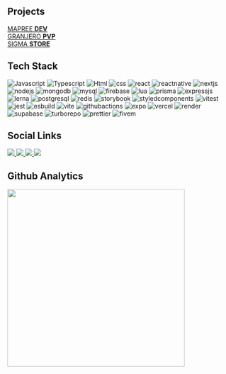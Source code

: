 ## Projects

[MAPREE **DEV**](https://mapree.dev)
</br>
[GRANJERO **PVP**](https://discord.gg/DPvmQZ8M96)
</br>
[SIGMA **STORE**](https://sigma.mapree.dev/)

## Tech Stack

![Javascript](https://img.shields.io/badge/-JavaScript-2d333b?style=for-the-badge&logo=javascript)
![Typescript](https://img.shields.io/badge/-Typescript-2d333b?style=for-the-badge&logo=typescript)
![Html](https://img.shields.io/badge/-HTML-2d333b?style=for-the-badge&logo=html5)
![css](https://img.shields.io/badge/-CSS-2d333b?style=for-the-badge&logo=css3)
![react](https://img.shields.io/badge/-React-2d333b?style=for-the-badge&logo=react)
![reactnative](https://img.shields.io/badge/-React&nbsp;Native-2d333b?style=for-the-badge&logo=react)
![nextjs](https://img.shields.io/badge/-NextJS-2d333b?style=for-the-badge&logo=next.js)
![nodejs](https://img.shields.io/badge/-NodeJS-2d333b?style=for-the-badge&logo=node.js)
![mongodb](https://img.shields.io/badge/-MongoDB-2d333b?style=for-the-badge&logo=mongodb)
![mysql](https://img.shields.io/badge/-MYSQL-2d333b?style=for-the-badge&logo=mysql)
![firebase](https://img.shields.io/badge/-Firebase-2d333b?style=for-the-badge&logo=firebase)
![lua](https://img.shields.io/badge/-Lua-2d333b?style=for-the-badge&logo=lua)
![prisma](https://img.shields.io/badge/-Prisma-2d333b?style=for-the-badge&logo=prisma)
![expressjs](https://img.shields.io/badge/-express.js-2d333b?style=for-the-badge&logo=express)
![lerna](https://img.shields.io/badge/-Lerna-2d333b?style=for-the-badge&logo=lerna)
![postgresql](https://img.shields.io/badge/-PostgreSQL-2d333b?style=for-the-badge&logo=postgresql)
![redis](https://img.shields.io/badge/-Redis-2d333b?style=for-the-badge&logo=redis)
![storybook](https://img.shields.io/badge/-Storybook-2d333b?style=for-the-badge&logo=storybook)
![styledcomponents](https://img.shields.io/badge/-Styled%20Components-2d333b?style=for-the-badge&logo=styled-components)
![vitest](https://img.shields.io/badge/-Vitest-2d333b?style=for-the-badge&logo=vitest)
![jest](https://img.shields.io/badge/-Jest-2d333b?style=for-the-badge&logo=jest)
![esbuild](https://img.shields.io/badge/-ESBuild-2d333b?style=for-the-badge&logo=esbuild)
![vite](https://img.shields.io/badge/-Vite-2d333b?style=for-the-badge&logo=vite)
![githubactions](https://img.shields.io/badge/-Github%20Actions-2d333b?style=for-the-badge&logo=github-actions)
![expo](https://img.shields.io/badge/-Expo-2d333b?style=for-the-badge&logo=expo)
![vercel](https://img.shields.io/badge/-Vercel-2d333b?style=for-the-badge&logo=vercel)
![render](https://img.shields.io/badge/-Render-2d333b?style=for-the-badge&logo=render)
![supabase](https://img.shields.io/badge/-Supabase-2d333b?style=for-the-badge&logo=supabase)
![turborepo](https://img.shields.io/badge/-TURBOREPO-2d333b?style=for-the-badge&logo=turborepo)
![prettier](https://img.shields.io/badge/-ESLINT-2d333b?style=for-the-badge&logo=eslint)
![fivem](https://img.shields.io/badge/-FIVEM-2d333b?style=for-the-badge&logo=fivem)

## Social Links

<p text-align="left" >
  <a href="https://www.linkedin.com/in/mapree/" target="_blank">
     <img src="https://img.shields.io/badge/-Linkedin-2d333b?style=for-the-badge&logo=linkedin"/>
  </a>
  <a href="https://discord.gg/AGmA5Gv" target="_blank">
     <img src="https://img.shields.io/badge/-Discord-2d333b?style=for-the-badge&logo=discord"/>
  </a>
  <a href="https://www.instagram.com/mapreedev/" target="_blank">
     <img src="https://img.shields.io/badge/-instagram-2d333b?style=for-the-badge&logo=instagram"/>
  </a>
  <a href="https://portfolio.mapree.com.br/" target="_blank">
     <img src="https://img.shields.io/badge/-portfolio-2d333b?style=for-the-badge"/>
  </a>
</p>

## Github Analytics
<p text-align="left" >
<img width="400em" src="https://github-readme-stats.vercel.app/api?username=mapreedev&show_icons=true&bg_color=2d333b&text_color=adbac7&hide_border=true"/>
</p>

